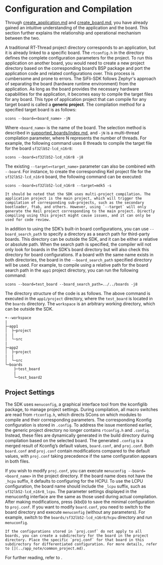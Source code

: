 
# Configuration and Compilation

Through [create_application.md](create_application.md) and [create_board.md](create_board.md), you have already gained an intuitive understanding of the application and the board. This section further explains the relationship and operational mechanism between the two.

A traditional RT-Thread project directory corresponds to an application, but it is already linked to a specific board. The `rtconfig.h` in the directory defines the complete configuration parameters for the project. To run this application on another board, you would need to create a new project directory based on the corresponding board’s BSP package and port the application code and related configurations over. This process is cumbersome and prone to errors. The SiFli-SDK follows Zephyr's approach of separating the board (hardware runtime environment) from the application. As long as the board provides the necessary hardware capabilities for the application, it becomes easy to compile the target files for any board. This type of application project that can compile for any target board is called a **generic project**. The compilation method for a specified target board is as follows:

```shell
scons --board=<board_name> -jN
```

Where `<board_name>` is the name of the board. The selection method is described in [supported_boards/index.md](../supported_boards/index.md), and `-jN` is a multi-thread compilation parameter, where N represents the number of threads. For example, the following command uses 8 threads to compile the target file for the board `sf32lb52-lcd_n16r8`:

```shell
scons --board=sf32lb52-lcd_n16r8 -j8
```

The existing `--target=<target_name>` parameter can also be combined with `--board`. For instance, to create the corresponding Keil project file for the `sf32lb52-lcd_n16r8` board, the following command can be executed:

```shell
scons --board=sf32lb52-lcd_n16r8 --target=mdk5 -s
```

```{note}
It should be noted that the SDK uses multi-project compilation. The application project is the main project, which will trigger the compilation of corresponding sub-projects, such as the secondary bootloader, ftab, and others. However, using `--target` will only generate the Keil project corresponding to the main project. Directly compiling using this project might cause issues, and it can only be used for code review.
```

In addition to using the SDK’s built-in board configurations, you can use `--board_search_path` to specify a directory as a search path for third-party boards. This directory can be outside the SDK, and it can be either a relative or absolute path. When the search path is specified, the compiler will not only look for boards in the SDK’s board directory but will also check this directory for board configurations. If a board with the same name exists in both directories, the board in the `--board_search_path` specified directory will be used. For example, to compile using a relative path for the board search path in the `app1` project directory, you can run the following command:

```shell
scons --board=test_board --board_search_path=../../boards -j8
```

The directory structure of the code is as follows. The above command is executed in the `app1/project` directory, where the `test_board` is located in the `boards` directory. The `workspace` is an arbitrary working directory, which can be outside the SDK.

```
+--workspace
|
├─app1
│  ├─project
|  |
│  └─src
|
├─app2
│  ├─project
|  |
│  └─src
└─boards
    ├─test_board
    |
    └─test_board2
```

## Project Settings

The SDK uses `menuconfig`, a graphical interface tool from the kconfiglib package, to manage project settings. During compilation, all macro switches are read from `rtconfig.h`, which directs SCons on which modules to compile and their corresponding parameters. The corresponding Kconfig configuration is stored in `.config`. To address the issue mentioned earlier, the generic project directory no longer contains `rtconfig.h` and `.config`. Instead, these files are dynamically generated in the build directory during compilation based on the selected board. The generated `.config` is a merged result of Kconfig’s default values, `board.conf`, and `proj.conf`. Both `board.conf` and `proj.conf` contain modifications compared to the default values, with `proj.conf` taking precedence if the same configuration appears in both files.

If you wish to modify `proj.conf`, you can execute `menuconfig --board=<board_name>` in the project directory. If the board name does not have the `_hcpu` suffix, it defaults to configuring for the HCPU. To use the LCPU configuration, the board name should include the `_lcpu` suffix, such as `sf32lb52-lcd_n16r8_lcpu`. The parameter settings displayed in the menuconfig interface are the same as those used during actual compilation. After making modifications, press {kbd}`D` to save the minimal configuration to `proj.conf`. If you want to modify `board.conf`, you need to switch to the board directory and execute `menuconfig` (without any parameters). For example, switch to the `boards/sf32lb52-lcd_n16r8/hcpu` directory and run `menuconfig`.

```{note}
If the configurations stored in `proj.conf` do not apply to all boards, you can create a subdirectory for the board in the project directory. Place the specific `proj.conf` for that board in this subdirectory for differentiated configuration. For more details, refer to [](../app_note/common_project.md).
```

For further reading, refer to [](../app_note/common_project.md).
